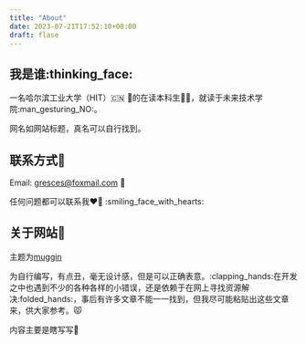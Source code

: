 ```yaml
---
title: "About"
date: 2023-07-21T17:52:10+08:00
draft: flase
---
```


## 我是谁:thinking_face:


一名哈尔滨工业大学（HIT）🇨🇳 :school:的在读本科生:man_student:，就读于未来技术学院:man_gesturing_NO:。


网名如网站标题，真名可以自行找到。


## 联系方式:eyes:


Email: gresces@foxmail.com :love_letter:


任何问题都可以联系我:heart_on_fire: :smiling_face_with_hearts:


## 关于网站:thought_balloon:


主题为[muggin](https://github.com/gresces/muggin)


为自行编写，有点丑，毫无设计感，但是可以正确表意。:clapping_hands:在开发之中也遇到不少的各种各样的小错误，还是依赖于在网上寻找资源解决:folded_hands:，事后有许多文章不能一一找到，但我尽可能粘贴出这些文章来，供大家参考。:pouting_cat:


内容主要是瞎写写:zany_face:
